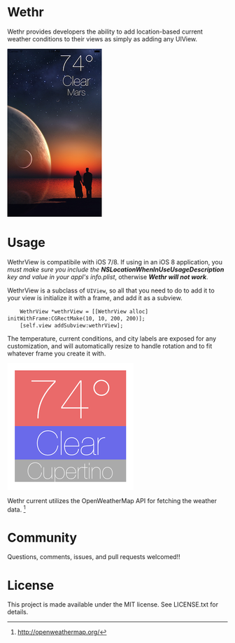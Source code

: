 Wethr
===

Wethr provides developers the ability to add location-based current weather conditions to their views as simply as adding any UIView.

![demo](Screenshots/demo.png)


Usage
===

WethrView is compatibile with iOS 7/8. If using in an iOS 8 application, you *must make sure you include the **NSLocationWhenInUseUsageDescription** key and value in your appl's info.plist*, otherwise ***Wethr will not work***.

WethrView is a subclass of `UIView`, so all that you need to do to add it to your view is initialize it with a frame, and add it as a subview. 

```
    WethrView *wethrView = [[WethrView alloc] initWithFrame:CGRectMake(10, 10, 200, 200)];
    [self.view addSubview:wethrView];
```

The temperature, current conditions, and city labels are exposed for any customization, and will automatically resize to handle rotation and to fit whatever frame you create it with.

![demo](Screenshots/demo2.png)

Wethr current utilizes the OpenWeatherMap API for fetching the weather data. [^1]

[^1]:http://openweathermap.org/


Community
====

Questions, comments, issues, and pull requests welcomed!!


License
====

This project is made available under the MIT license. See LICENSE.txt for details.
